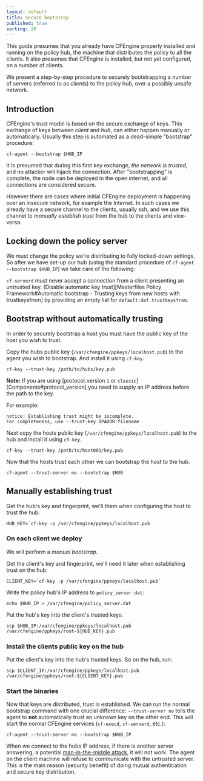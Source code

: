 ```yaml
---
layout: default
title: Secure bootstrap
published: true
sorting: 20
---
```


This guide presumes that you already have CFEngine properly installed and running on the policy hub, the machine that distributes the policy to all the clients.
It also presumes that CFEngine is installed, but not yet configured, on a number of clients.

We present a step-by-step procedure to securely bootstrapping a number of servers (referred to as *clients*) to the policy hub, over a possibly unsafe network.

## Introduction

CFEngine's trust model is based on the secure exchange of keys.
This exchange of keys between *client* and *hub*, can either happen manually or automatically.
Usually this step is automated as a dead-simple "bootstrap" procedure:

```command
cf-agent --bootstrap $HUB_IP
```

It is presumed that during this first key exchange, *the network is trusted*, and no attacker will hijack the connection.
After
"bootstrapping" is complete, the node can be deployed in the open
internet, and all connections are considered secure.

However there are cases where initial CFEngine deployment is happening over an insecure network, for example the Internet.
In such cases we already have a secure channel to the clients, usually ssh, and we use this channel to *manually establish trust* from the hub to the clients and vice-versa.

## Locking down the policy server

We must change the policy we're distributing to fully locked-down settings.
So after we have set-up our hub (using the standard procedure of `cf-agent --bootstrap $HUB_IP`) we take care of the following:

`cf-serverd` must never accept a connection from a client presenting an untrusted key.
[Disable automatic key trust][Masterfiles Policy Framework#Automatic bootstrap - Trusting keys from new hosts with trustkeysfrom] by providing an empty list for `default:def.trustkeysfrom`.

## Bootstrap without automatically trusting

In order to securely bootstrap a host you must have the public key of the host you wish to trust.

Copy the hubs public key (`/var/cfengine/ppkeys/localhost.pub`) to the agent you wish to bootstrap.
And install it using `cf-key`.

```command
cf-key --trust-key /path/to/hubs/key.pub
```

**Note:** If you are using [protocol_version `1` or `classic`][Components#protocol_version] you need to supply an IP address before the path to the key.

For example:

```
notice: Establishing trust might be incomplete.
For completeness, use --trust-key IPADDR:filename
```

Next copy the hosts public key (`/var/cfengine/ppkeys/localhost.pub`) to the hub and install it using `cf-key`.

```command
cf-key --trust-key /path/to/host001/key.pub
```

Now that the hosts trust each other we can bootstrap the host to the hub.

```command
cf-agent --trust-server no --bootstrap $HUB
```

## Manually establishing trust

Get the hub's key and fingerprint, we'll them when configuring the host to trust the hub:

```command
HUB_KEY=`cf-key -p /var/cfengine/ppkeys/localhost.pub
```

### On each client we deploy

We will perform a *manual bootstrap*.

Get the client's key and fingerprint, we'll need it later when establishing trust on the hub:

```command
CLIENT_KEY=`cf-key -p /var/cfengine/ppkeys/localhost.pub`
```

Write the policy hub's IP address to `policy_server.dat`:

```command
echo $HUB_IP > /var/cfengine/policy_server.dat
```

Put the hub's key into the client's trusted keys:

```command
scp $HUB_IP:/var/cfengine/ppkeys/localhost.pub /var/cfengine/ppkeys/root-${HUB_KEY}.pub
```

### Install the clients public key on the hub

Put the client's key into the hub's trusted keys.
So on the hub, run:

```command
scp $CLIENT_IP:/var/cfengine/ppkeys/localhost.pub /var/cfengine/ppkeys/root-${CLIENT_KEY}.pub
```

### Start the binaries

Now that keys are distributed, trust is established.
We can run the normal bootstrap command with one crucial difference:
`--trust-server no` tells the agent to **not** automatically trust an unknown key on the other end.
This will start the normal CFEngine services (`cf-execd`, `cf-serverd`, etc.):

```
cf-agent --trust-server no --bootstrap $HUB_IP
```

When we connect to the hubs IP address, if there is another server answering, a potential [man-in-the-middle attack](https://en.wikipedia.org/wiki/Man-in-the-middle_attack), it will not work.
The agent on the client machine will refuse to communicate with the untrusted server.
This is the main reason (security benefit) of doing mutual authentication and secure key distribution.
